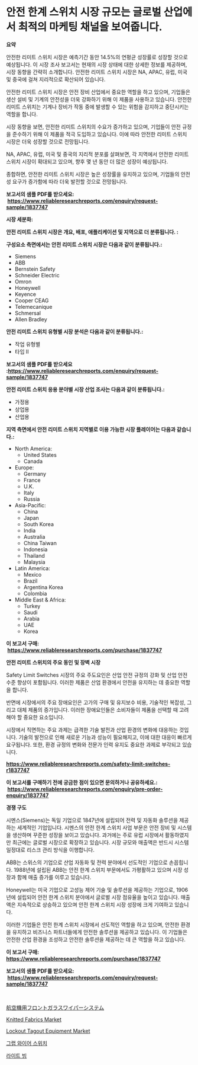 <p><h1>안전 한계 스위치 시장 규모는 글로벌 산업에서 최적의 마케팅 채널을 보여줍니다.</h1></p><p><strong>요약</strong></p>
<p><p>안전한 리미트 스위치 시장은 예측기간 동안 14.5%의 연평균 성장률로 성장할 것으로 예상됩니다. 이 시장 조사 보고서는 현재의 시장 상태에 대한 상세한 정보를 제공하며, 시장 동향을 간략히 소개합니다. 안전한 리미트 스위치 시장은 NA, APAC, 유럽, 미국 및 중국에 걸쳐 지리적으로 확산되어 있습니다.</p><p>안전한 리미트 스위치 시장은 안전 장비 산업에서 중요한 역할을 하고 있으며, 기업들은 생산 설비 및 기계의 안전성을 더욱 강화하기 위해 이 제품을 사용하고 있습니다. 안전한 리미트 스위치는 기계나 장비가 작동 중에 발생할 수 있는 위험을 감지하고 중단시키는 역할을 합니다.</p><p>시장 동향을 보면, 안전한 리미트 스위치의 수요가 증가하고 있으며, 기업들이 안전 규정을 준수하기 위해 이 제품을 적극 도입하고 있습니다. 이에 따라 안전한 리미트 스위치 시장은 더욱 성장할 것으로 전망됩니다.</p><p>NA, APAC, 유럽, 미국 및 중국의 지리적 분포를 살펴보면, 각 지역에서 안전한 리미트 스위치 시장이 확대되고 있으며, 향후 몇 년 동안 더 많은 성장이 예상됩니다.</p><p>종합하면, 안전한 리미트 스위치 시장은 높은 성장률을 유지하고 있으며, 기업들의 안전성 요구가 증가함에 따라 더욱 발전할 것으로 전망됩니다.</p></p>
<p><strong>보고서의 샘플 PDF를 받으세요: &nbsp;<a href="https://www.reliableresearchreports.com/enquiry/request-sample/1837747">https://www.reliableresearchreports.com/enquiry/request-sample/1837747</a></strong></p>
<p><strong>시장 세분화:</strong></p>
<p><strong> 안전 리미트 스위치 시장은 개요, 배포, 애플리케이션 및 지역으로 더 분류됩니다. :</strong></p>
<p><strong>구성요소 측면에서는 안전 리미트 스위치 시장은 다음과 같이 분류됩니다.:</strong></p>
<p><ul><li>Siemens</li><li>ABB</li><li>Bernstein Safety</li><li>Schneider Electric</li><li>Omron</li><li>Honeywell</li><li>Keyence</li><li>Cooper CEAG</li><li>Telemecanique</li><li>Schmersal</li><li>Allen Bradley</li></ul></p>
<p><strong> 안전 리미트 스위치 유형별 시장 분석은 다음과 같이 분류됩니다.:</strong></p>
<p><ul><li>작업 유형별</li><li>타입 II</li></ul></p>
<p><strong>보고서의 샘플 PDF를 받으세요 :<a href="https://www.reliableresearchreports.com/enquiry/request-sample/1837747">https://www.reliableresearchreports.com/enquiry/request-sample/1837747</a></strong></p>
<p><strong> 안전 리미트 스위치 응용 분야별 시장 산업 조사는 다음과 같이 분류됩니다.:</strong></p>
<p><ul><li>가정용</li><li>상업용</li><li>산업용</li></ul></p>
<p><strong>지역 측면에서 안전 리미트 스위치 지역별로 이용 가능한 시장 플레이어는 다음과 같습니다.:</strong></p>
<p><ul>
    <li>
        North America:
        <ul>
            <li>United States</li>
            <li>Canada</li>
        </ul>
    </li>
    <li>
        Europe:
        <ul>
            <li>Germany</li>
            <li>France</li>
            <li>U.K.</li>
            <li>Italy</li>
            <li>Russia</li>
        </ul>
    </li>
    <li>
        Asia-Pacific:
        <ul>
            <li>China</li>
            <li>Japan</li>
            <li>South Korea</li>
            <li>India</li>
            <li>Australia</li>
            <li>China Taiwan</li>
            <li>Indonesia</li>
            <li>Thailand</li>
            <li>Malaysia</li>
        </ul>
    </li>
    <li>
        Latin America:
        <ul>
            <li>Mexico</li>
            <li>Brazil</li>
            <li>Argentina Korea</li>
            <li>Colombia</li>
        </ul>
    </li>
    <li>
        Middle East & Africa:
        <ul>
            <li>Turkey</li>
            <li>Saudi</li>
            <li>Arabia</li>
            <li>UAE</li>
            <li>Korea</li>
        </ul>
    </li>
    </ul></p>
<p><strong>이 보고서 구매: &nbsp;<a href="https://www.reliableresearchreports.com/purchase/1837747">https://www.reliableresearchreports.com/purchase/1837747</a></strong></p>
<p><strong>안전 리미트 스위치의 주요 동인 및 장벽 시장</strong></p>
<p><p>Safety Limit Switches 시장의 주요 주도요인은 산업 안전 규정의 강화 및 산업 안전 수준 향상이 포함됩니다. 이러한 제품은 산업 환경에서 안전을 유지하는 데 중요한 역할을 합니다.</p><p>반면에 시장에서의 주요 장애요인은 고가의 구매 및 유지보수 비용, 기술적인 복잡성, 그리고 대체 제품의 증가입니다. 이러한 장애요인들은 소비자들이 제품을 선택할 때 고려해야 할 중요한 요소입니다.</p><p>시장에서 직면하는 주요 과제는 급격한 기술 발전과 산업 환경의 변화에 대응하는 것입니다. 기술의 발전으로 인해 새로운 기능과 성능이 필요해지고, 이에 대한 대응이 빠르게 요구됩니다. 또한, 환경 규정의 변화와 전문가 인력 유지도 중요한 과제로 부각되고 있습니다.</p></p>
<p><strong><a href="https://www.reliableresearchreports.com/safety-limit-switches-r1837747">https://www.reliableresearchreports.com/safety-limit-switches-r1837747</a></strong></p>
<p><strong>이 보고서를 구매하기 전에 궁금한 점이 있으면 문의하거나 공유하세요.: &nbsp;<a href="https://www.reliableresearchreports.com/enquiry/pre-order-enquiry/1837747">https://www.reliableresearchreports.com/enquiry/pre-order-enquiry/1837747</a></strong></p>
<p><strong>경쟁 구도</strong></p>
<p><p>시멘스(Siemens)는 독일 기업으로 1847년에 설립되어 전력 및 자동화 솔루션을 제공하는 세계적인 기업입니다. 시멘스의 안전 한계 스위치 사업 부문은 안전 장비 및 시스템을 생산하며 꾸준한 성장을 보이고 있습니다. 과거에는 주로 유럽 시장에서 활동하였지만 최근에는 글로벌 시장으로 확장하고 있습니다. 시장 규모와 매출액은 반드시 시스템 일정대로 리스크 관리 방식을 이행합니다.</p><p>ABB는 스위스의 기업으로 산업 자동화 및 전력 분야에서 선도적인 기업으로 손꼽힙니다. 1988년에 설립된 ABB는 안전 한계 스위치 부문에서도 가평활하고 있으며 시장 성장과 함께 매출 증가를 이루고 있습니다.</p><p>Honeywell는 미국 기업으로 고성능 제어 기술 및 솔루션을 제공하는 기업으로, 1906년에 설립되어 안전 한계 스위치 분야에서 글로벌 시장 점유율을 높이고 있습니다. 매출액은 지속적으로 상승하고 있으며 안전 한계 스위치 시장 성장에 크게 기여하고 있습니다. </p><p>이러한 기업들은 안전 한계 스위치 시장에서 선도적인 역할을 하고 있으며, 안전한 환경을 유지하고 비즈니스 파트너들에게 안전한 솔루션을 제공하고 있습니다. 이 기업들은 안전한 산업 환경을 조성하고 안전한 솔루션을 제공하는 데 큰 역할을 하고 있습니다.</p></p>
<p><strong>이 보고서 구매: &nbsp; <a href="https://www.reliableresearchreports.com/purchase/1837747">https://www.reliableresearchreports.com/purchase/1837747</a></strong></p>
<p><strong>보고서의 샘플 PDF를 받으세요: &nbsp;<a href="https://www.reliableresearchreports.com/enquiry/request-sample/1837747">https://www.reliableresearchreports.com/enquiry/request-sample/1837747</a></strong><strong></strong></p>
<p>&nbsp;</p>
<p><p><a href="https://github.com/roulaayoub-saad/Market-Research-Report-List-1/blob/main/968648722368.md">航空機用フロントガラスワイパーシステム</a></p><p><a href="https://issuu.com/reportprime-2/docs/knitted-fabrics-market-size-2030.pptx">Knitted Fabrics Market</a></p><p><a href="https://github.com/johnbach50/Market-Research-Report-List-2/blob/main/lockout-tagout-equipment-market.md">Lockout Tagout Equipment Market</a></p><p><a href="https://github.com/vsap75a286l/Market-Research-Report-List-1/blob/main/363947621120.md">그랩 와이어 스위치</a></p><p><a href="https://github.com/Maeennan456456/Market-Research-Report-List-1/blob/main/419241421121.md">라이트 빔</a></p></p>